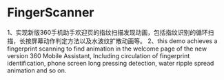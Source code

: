# FingerScanner
1、实现新版360手机助手欢迎页的指纹扫描发现动画，包括指纹识别的循环扫描，长按屏幕动作判定方法以及水波纹扩散动画等。
 2、this demo achieves a fingerprint scanning to find animation in the welcome page of the new version  360 Mobile Assistant, Including circulation of fingerprint identification, 
phone screen long pressing detection,  water ripple spread animation and so on.
